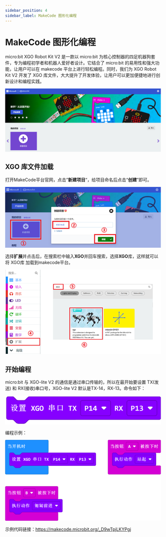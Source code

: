 ```yaml
---
sidebar_position: 4
sidebar_label: MakeCode 图形化编程
---
```


# MakeCode 图形化编程

micro:bit XGO Robot Kit V2 是一款以 micro:bit 为核心控制器的四足机器狗套件，专为编程初学者和机器人爱好者设计。它结合了 micro:bit 的易用性和强大功能，让用户可以在 makecode 平台上进行轻松编程。同时，我们为 XGO Robot Kit V2 开发了 XGO 库文件，大大提升了开发体验，让用户可以更加便捷地进行创新设计和编程实践。

![](./../images/microbit-xgo-lite-v2-makecode-01.png)

## XGO 库文件加载

打开MakeCode平台官网，点击”**新建项目**“，给项目命名后点击“**创建**”即可。

![](./../images/microbit-xgo-lite-v2-makecode-02.png)



选择**扩展**并点击后，在搜索栏中输入**XGO**并回车搜索，选择**XGO**库，这样就可以将 XGO库 加载到makecode平台。

![](./../images/microbit-xgo-lite-v2-makecode-03.png)



## 开始编程

micro:bit 与 XGO-lite V2 的通信是通过串口传输的，所以在最开始要设置 TX(发送) 和 RX(接收)串口号，XGO-lite V2 默认是TX-14，RX-13。命令如下：

![](./../images/microbit-xgo-lite-v2-makecode-04.png)

编程示例：

![](./../images/microbit-xgo-lite-v2-makecode-05.png)

示例代码链接：https://makecode.microbit.org/_D9wTpjLKYPgj
